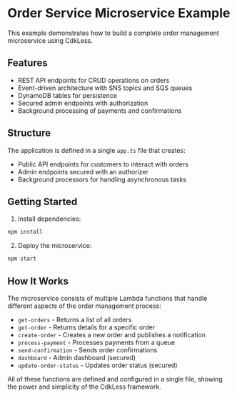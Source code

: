 # Order Service Microservice Example

This example demonstrates how to build a complete order management microservice using CdkLess.

## Features

- REST API endpoints for CRUD operations on orders
- Event-driven architecture with SNS topics and SQS queues
- DynamoDB tables for persistence
- Secured admin endpoints with authorization
- Background processing of payments and confirmations

## Structure

The application is defined in a single `app.ts` file that creates:

- Public API endpoints for customers to interact with orders
- Admin endpoints secured with an authorizer
- Background processors for handling asynchronous tasks

## Getting Started

1. Install dependencies:

```bash
npm install
```

2. Deploy the microservice:

```bash
npm start
```

## How It Works

The microservice consists of multiple Lambda functions that handle different aspects of the order management process:

- `get-orders` - Returns a list of all orders
- `get-order` - Returns details for a specific order
- `create-order` - Creates a new order and publishes a notification
- `process-payment` - Processes payments from a queue
- `send-confirmation` - Sends order confirmations
- `dashboard` - Admin dashboard (secured)
- `update-order-status` - Updates order status (secured)

All of these functions are defined and configured in a single file, showing the power and simplicity of the CdkLess framework. 